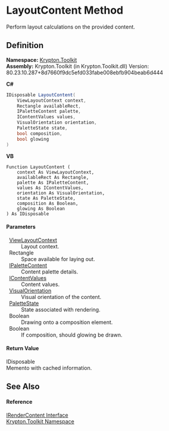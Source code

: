 # LayoutContent Method


Perform layout calculations on the provided content.



## Definition
**Namespace:** <a href="79d2eac2-21f4-54ff-7552-b20c33c30600.md">Krypton.Toolkit</a>  
**Assembly:** Krypton.Toolkit (in Krypton.Toolkit.dll) Version: 80.23.10.287+8d7660f9dc5efd033fabe008ebfb904beab6d444

**C#**
``` C#
IDisposable LayoutContent(
	ViewLayoutContext context,
	Rectangle availableRect,
	IPaletteContent palette,
	IContentValues values,
	VisualOrientation orientation,
	PaletteState state,
	bool composition,
	bool glowing
)
```
**VB**
``` VB
Function LayoutContent ( 
	context As ViewLayoutContext,
	availableRect As Rectangle,
	palette As IPaletteContent,
	values As IContentValues,
	orientation As VisualOrientation,
	state As PaletteState,
	composition As Boolean,
	glowing As Boolean
) As IDisposable
```



#### Parameters
<dl><dt>  <a href="d94d703a-56ce-4f85-7e5d-a7e3debed319.md">ViewLayoutContext</a></dt><dd>Layout context.</dd><dt>  Rectangle</dt><dd>Space available for laying out.</dd><dt>  <a href="f2a5541d-c7c1-2c4b-162d-a4616ecccc95.md">IPaletteContent</a></dt><dd>Content palette details.</dd><dt>  <a href="a3b0103b-df64-4b03-a61f-11688b6e75bf.md">IContentValues</a></dt><dd>Content values.</dd><dt>  <a href="d38051f8-c2cc-e81c-0029-02f7ad46f2fa.md">VisualOrientation</a></dt><dd>Visual orientation of the content.</dd><dt>  <a href="93e626cd-00cf-240e-06c6-ab4d47e982ba.md">PaletteState</a></dt><dd>State associated with rendering.</dd><dt>  Boolean</dt><dd>Drawing onto a composition element.</dd><dt>  Boolean</dt><dd>If composition, should glowing be drawn.</dd></dl>

#### Return Value
IDisposable  
Memento with cached information.

## See Also


#### Reference
<a href="3d77a738-fc02-672a-7fc3-813901f8a18b.md">IRenderContent Interface</a>  
<a href="79d2eac2-21f4-54ff-7552-b20c33c30600.md">Krypton.Toolkit Namespace</a>  
